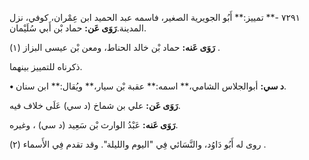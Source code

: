 ٧٢٩١ -** تمييز:** أَبُو الجويرية الصغير، فاسمه عبد الحميد ابن عِمْران، كوفي، نزل المدينة.**رَوَى عَن:** حماد بْن أَبي سُلَيْمان.

**رَوَى عَنه:** حماد بْن خالد الحناط، ومعن بْن عيسى البزاز (١) .

ذكرناه للتمييز بينهما.

**• د سي:** أبوالجلاس الشامي،** اسمه:** عقبة بْن سيار،** ويُقال:** ابن سنان.

**رَوَى عَن:** علي بن شماخ (د سي) عَلَى خلاف فيه.

**رَوَى عَنه:** عَبْدُ الوارث بْن سَعِيد (د سي) ، وغيره.

روى له أَبُو دَاوُد، والنَّسَائي فِي "اليوم والليلة". وقد تقدم فِي الأَسماء (٢) .